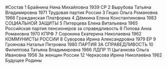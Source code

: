 #Состав
1 Брайнина Нина Михайловна 1939 СР
2 Вырубова Татьяна Владимировна 1971 Трудовая партия России
3 Гецко Ольга Романовна 1966 Гражданская Платформа
4 Дёмкина Елена Константиновна 1983 СОЦИАЛЬНОЙ ЗАЩИТЫ
5 Питерцева Елена Витальевна 1965 Российская партия пенсионеров за справедливость
6 Попова Анна Романовна 1970 КПРФ
7 Сорокина Екатерина Николаевна 1962 КОММУНИСТЫ РОССИИ
8 Суворова Ирина Александровна 1979 ЕР
9 Гроянова Наталья Петровна 1980 ПАРТИЯ ЗА СПРАВЕДЛИВОСТЬ
10 Филиппова Татьяна Владимировна 1966 ЛДПР
11 Цыганкова Ольга Ивановна 1956 За женщин России
12 Черкасова Ирина Николаевна 1962 Будущее Родины
